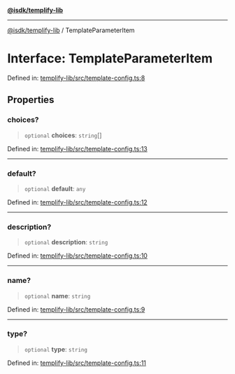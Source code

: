 [**@isdk/templify-lib**](../README.md)

***

[@isdk/templify-lib](../globals.md) / TemplateParameterItem

# Interface: TemplateParameterItem

Defined in: [templify-lib/src/template-config.ts:8](https://github.com/isdk/templify-lib.js/blob/2074257ae84556236345f69e1a42173a287cae3a/src/template-config.ts#L8)

## Properties

### choices?

> `optional` **choices**: `string`[]

Defined in: [templify-lib/src/template-config.ts:13](https://github.com/isdk/templify-lib.js/blob/2074257ae84556236345f69e1a42173a287cae3a/src/template-config.ts#L13)

***

### default?

> `optional` **default**: `any`

Defined in: [templify-lib/src/template-config.ts:12](https://github.com/isdk/templify-lib.js/blob/2074257ae84556236345f69e1a42173a287cae3a/src/template-config.ts#L12)

***

### description?

> `optional` **description**: `string`

Defined in: [templify-lib/src/template-config.ts:10](https://github.com/isdk/templify-lib.js/blob/2074257ae84556236345f69e1a42173a287cae3a/src/template-config.ts#L10)

***

### name?

> `optional` **name**: `string`

Defined in: [templify-lib/src/template-config.ts:9](https://github.com/isdk/templify-lib.js/blob/2074257ae84556236345f69e1a42173a287cae3a/src/template-config.ts#L9)

***

### type?

> `optional` **type**: `string`

Defined in: [templify-lib/src/template-config.ts:11](https://github.com/isdk/templify-lib.js/blob/2074257ae84556236345f69e1a42173a287cae3a/src/template-config.ts#L11)

